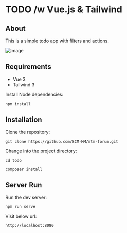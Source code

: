 # TODO /w Vue.js & Tailwind

## About
This is a simple todo app with filters and actions.

![image](https://github.com/pyaephyothet/to-do-vue-tailwind/assets/122725279/8f500ac9-cb6e-4352-8be1-712946b83373)


## Requirements
- Vue 3
- Tailwind 3


Install Node dependencies:
```
npm install
```

## Installation

Clone the repository:
```
git clone https://github.com/SCM-MM/mtm-forum.git
```

Change into the project directory:
```
cd todo
```

```
composer install
```

## Server Run

Run the dev server:
```
npm run serve
```

Visit below url:
```
http://localhost:8080
```

